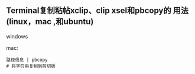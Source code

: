 ## Terminal复制粘帖xclip、clip xsel和pbcopy的 用法 (linux，mac ,和ubuntu)



windows



mac:

```
路径信息 | pbcopy
# 将字符串复制到剪切板
```

